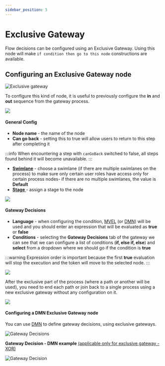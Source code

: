 ```yaml
---
sidebar_position: 5
---
```


# Exclusive Gateway

Flow decisions can be configured using an Exclusive Gateway. Using this node will make `if condition then go to this node` constructions are available.

## Configuring an Exclusive Gateway node

![Exclusive gateway](https://s3.eu-west-1.amazonaws.com/docx.flowx.ai/3.1/gateway_exclusive.png#center)

To configure this kind of node, it is useful to previously configure the **in** and **out** sequence from the gateway process.

![](https://s3.eu-west-1.amazonaws.com/docx.flowx.ai/3.1/gateway_exclusive_diagram.png)

#### General Config

* **Node name** - the name of the node
* **Can go back** - setting this to true will allow users to return to this step after completing it

:::info
When encountering a step with `canGoBack` switched to false, all steps found behind it will become unavailable.
:::

* [**Swimlane**](../../platform-deep-dive/user-roles-management/swimlanes.md) - choose a swimlane (if there are multiple swimlanes on the process) to make sure only certain user roles have access only for certain process nodes- if there are no multiple swimlanes, the value is **Default**
* [**Stage** ](../../platform-deep-dive/plugins/custom-plugins/task-management/using-stages.md)- assign a stage to the node

![](https://s3.eu-west-1.amazonaws.com/docx.flowx.ai/3.1/gateway_exclusive_stages.png)

#### Gateway Decisions

* **Language** - when configuring the condition, [MVEL](/docs/platform-overview/frameworks-and-standards/business-process-industry-standards/intro-to-mvel.md) (or [DMN](#configuring-a-dmn-exclusive-gateway-node)) will be used and you should enter an expression that will be evaluated as **true** or **false**
* **Conditions** - selecting the **Gateway Decisions** tab of the gateway we can see that we can configure a list of conditions (**if, else if, else**) and **select** from a dropdown where we should go if the condition is **true**

:::warning
Expression order is important because the first **true** evaluation will stop the execution and the token will move to the selected node.&#x20;
:::

![](https://s3.eu-west-1.amazonaws.com/docx.flowx.ai/3.1/gateway_exclusive_conditions.png)

After the exclusive part of the process (where a path or another will be used), you need to end each path or join back to a single process using a new exclusive gateway without any configuration on it.

![](https://s3.eu-west-1.amazonaws.com/docx.flowx.ai/3.1/exclusive_gateway_configuration.pngg)

#### Configuring a DMN Exclusive Gateway node

You can use [DMN](/docs/platform-overview/frameworks-and-standards/business-process-industry-standards/intro-to-dmn.md) to define gateway decisions, using exclusive gateways.

![Gateway Decisions](https://s3.eu-west-1.amazonaws.com/docx.flowx.ai/3.1/exclusive_gateway_DMN.gif)

**Gateway Decision - DMN example** [(applicable only for exclusive gateway - XOR)](exclusive-gateway-node.md)

![Gateway Decision](https://s3.eu-west-1.amazonaws.com/docx.flowx.ai/3.1/exclusive_gateway_decision.png)